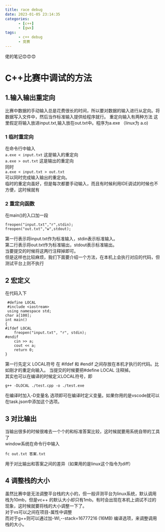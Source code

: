 ```yaml
---
title: race debug
date: 2023-01-05 23:14:35
categories:
      - [c++]
      - [gwx]
tags:
      - c++ debug
      - 竞赛
---
```






佬的笔记😍😍😍

<!-- more -->

# C++比赛中调试的方法

## 1.输入输出重定向

比赛中数据的手动输入总是花费很长的时间，所以要对数据的输入进行从定向。将数据写入文件中，然后当作标准输入提供给程序就行。
重定向输入有两种方法 这里假定将输入放进input.txt,输入放在out.txt中。程序为a.exe  （linux为 a.o)

### 1 临时重定向

在命令行中输入   
```a.exe < input.txt```
这是输入的重定向   
```a.exe > out.txt```
这是输出的重定向   
同时   
```a.exe < input.txt > out.txt```   
可以同时完成输入输出的重定向。   
临时的重定向虽好，但是每次都要手动输入，而且有时候利用IDE调试的时候也不方便，这时候就有

### 2 重定向函数

在main()的入口加一段

```
freopen("input.txt","r",stdin);
freopen("out.txt","w",stdout);
```

第一行表示将input.txt作为标准输入，stdin表示标准输入。   
第二行表示将out.txt作为标准输出，stdout表示标准输出。   
当要提交的时候将这两行注释掉即可。   
但是这样也比较麻烦，我们下面要介绍一个方法，在本机上会执行对应的代码，但测试平台上则不执行

## 2 宏定义

在代码入下

```
 #define LOCAL
 #include <iostream>
 using namespace std;
char a[100];
int main()
{
#ifdef LOCAL
    freopen("input.txt", "r", stdin);
#endif
    cin >> a;
    cout << a;
    return 0;
}
```

第一行先定义 LOCAL符号
在 #ifdef 和 #endif 之间存放在本机才执行的代码。比如刚才的重定向输入。
当提交的时候要把#define LOCAL 注释掉。    
其实也可以在编译的时候定义LOCAL符号，即
     

    g++ -DLOCAL ./test.cpp -o ./test.exe

在编译时加入-D变量名  选项即可在编译时定义变量。如果你用的是vscode就可以在task.json中添加这个选项。

## 3 对比输出

当输出很多的时候很难去一个个的和标准答案比较，这时候就要用系统自带的工具了       
window系统在命令行中输入
    

    fc out.txt 答案.txt

用于对比输出和答案之间的差异（如果用的是linux这个指令为diff）

## 4 调整栈的大小

虽然比赛中是无法调整平台栈的大小的，但一般评测平台为linux系统，默认调用栈为10mb，但是vc++ 的默认大小却只有1mb。有时会出现在本机上调试不过的现象，这时候就要将栈的大小调整一下了。    
对于vs可以之间在项目-属性中调整    
而对于g++则可以通过加-Wl,--stack=16777216   (16MB) 编译选项，来调整调用栈的大小。

